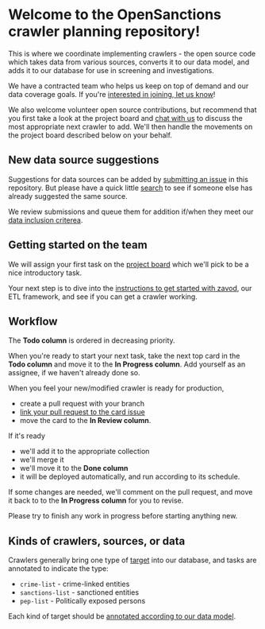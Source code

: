 # Welcome to the OpenSanctions crawler planning repository!

This is where we coordinate implementing crawlers - the open source code which takes data from various sources, converts it to our data model, and adds it to our database for use in screening and investigations.

We have a contracted team who helps us keep on top of demand and our data coverage goals. If you're [interested in joining, let us know](https://www.opensanctions.org/docs/company/jobs/crawler-team/)!

We also welcome volunteer open source contributions, but recommend that you first take a look at the project board and [chat with us](https://www.opensanctions.org/contact/) to discuss the most appropriate next crawler to add. We'll then handle the movements on the project board described below on your behalf.

## New data source suggestions

Suggestions for data sources can be added by [submitting an issue](https://github.com/opensanctions/crawler-planning/issues/new/choose) in this repository. But please have a quick little [search](https://github.com/opensanctions/crawler-planning/issues) to see if someone else has already suggested the same source.

We review submissions and queue them for addition if/when they meet our [data inclusion criterea](https://www.opensanctions.org/docs/criteria/).

## Getting started on the team

We will assign your first task on the [project board](https://github.com/orgs/opensanctions/projects/2) which we'll pick to be a nice introductory task.

Your next step is to dive into the [instructions to get started with zavod](https://zavod.opensanctions.org/), our ETL framework, and see if you can get a crawler working.

## Workflow

The **Todo column** is ordered in decreasing priority.

When you're ready to start your next task, take the next top card in the **Todo column** and move it to the **In Progress column**. Add yourself as an assignee, if we haven't already done so.

When you feel your new/modified crawler is ready for production, 
  - create a pull request with your branch
  - [link your pull request to the card issue](https://docs.github.com/en/issues/tracking-your-work-with-issues/linking-a-pull-request-to-an-issue)
  - move the card to the **In Review column**.

If it's ready
  - we'll add it to the appropriate collection
  - we'll merge it
  - we'll move it to the **Done column**
  - it will be deployed automatically, and run according to its schedule.

If some changes are needed, we'll comment on the pull request, and move it back to to the **In Progress column** for you to revise.

Please try to finish any work in progress before starting anything new.

## Kinds of crawlers, sources, or data

Crawlers generally bring one type of [target](https://www.opensanctions.org/docs/glossary/#targets) into our database, and tasks are annotated to indicate the type:

- `crime-list` - crime-linked entities
- `sanctions-list` - sanctioned entities
- `pep-list` - Politically exposed persons

Each kind of target should be [annotated according to our data model](https://www.opensanctions.org/docs/topics/).
